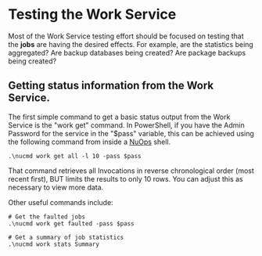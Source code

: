 # Testing the Work Service
Most of the Work Service testing effort should be focused on testing that the **jobs** are having the desired effects. For example, are the statistics being aggregated? Are backup databases being created? Are package backups being created?

## Getting status information from the Work Service.
The first simple command to get a basic status output from the Work Service is the "work get" command. In PowerShell, if you have the Admin Password for the service in the "$pass" variable, this can be achieved using the following command from inside a [NuOps](../../NuOps.md) shell.

	.\nucmd work get all -l 10 -pass $pass

That command retrieves all Invocations in reverse chronological order (most recent first), BUT limits the results to only 10 rows. You can adjust this as necessary to view more data.

Other useful commands include:

	# Get the faulted jobs
	.\nucmd work get faulted -pass $pass

	# Get a summary of job statistics
	.\nucmd work stats Summary